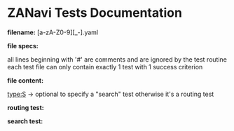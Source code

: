 ZANavi Tests Documentation
==========================

<b>filename:</b> [a-zA-Z0-9][_-].yaml

<b>file specs:</b>

all lines beginning with '#' are comments and are ignored by the test routine
each test file can only contain exactly 1 test with 1 success criterion

<b>file content:</b>

<type:S> -> optional to specify a "search" test
otherwise it's a routing test

<b>routing test:</b>




<b>search test:</b>

